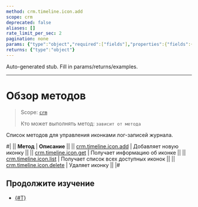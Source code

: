 ```yaml
---
method: crm.timeline.icon.add
scope: crm
deprecated: false
aliases: []
rate_limit_per_sec: 2
pagination: none
params: {"type":"object","required":["fields"],"properties":{"fields":{"type":"object"}}}
returns: {"type":"object"}
---
```


Auto-generated stub. Fill in params/returns/examples.

---

# Обзор методов

> Scope: [`crm`](../../../../scopes/permissions.md)
>
> Кто может выполнять метод: `зависит от метода`

Список методов для управления иконками лог-записей журнала.

#|
|| **Метод** | **Описание** ||
|| [crm.timeline.icon.add](./crm-timeline-icon-add.md) | Добавляет новую иконку ||
|| [crm.timeline.icon.get](./crm-timeline-icon-get.md) | Получает информацию об иконке ||
|| [crm.timeline.icon.list](./crm-timeline-icon-list.md) | Получает список всех доступных иконок ||
|| [crm.timeline.icon.delete](./crm-timeline-icon-delete.md) | Удаляет иконку ||
|#

## Продолжите изучение

- [{#T}](../index.md)

